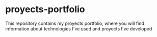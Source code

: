 # proyects-portfolio
This repository contains my proyects portfolio, where you will find information about technologies I've used and proyects I've  developed
